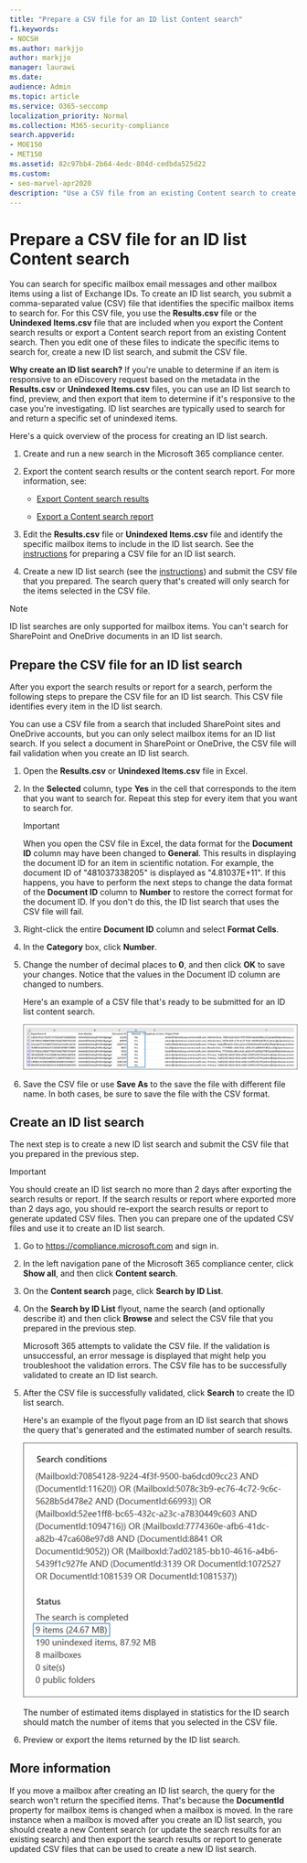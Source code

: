 ```yaml
---
title: "Prepare a CSV file for an ID list Content search"
f1.keywords:
- NOCSH
ms.author: markjjo
author: markjjo
manager: laurawi
ms.date:
audience: Admin
ms.topic: article
ms.service: O365-seccomp
localization_priority: Normal
ms.collection: M365-security-compliance
search.appverid: 
- MOE150
- MET150
ms.assetid: 82c97bb4-2b64-4edc-804d-cedbda525d22
ms.custom:
- seo-marvel-apr2020
description: "Use a CSV file from an existing Content search to create an ID list search that returns specific email items."
---
```


# Prepare a CSV file for an ID list Content search

You can search for specific mailbox email messages and other mailbox items using a list of Exchange IDs. To create an ID list search, you submit a comma-separated value (CSV) file that identifies the specific mailbox items to search for. For this CSV file, you use the **Results.csv** file or the **Unindexed Items.csv** file that are included when you export the Content search results or export a Content search report from an existing Content search. Then you edit one of these files to indicate the specific items to search for, create a new ID list search, and submit the CSV file.

**Why create an ID list search?** If you're unable to determine if an item is responsive to an eDiscovery request based on the metadata in the **Results.csv** or **Unindexed Items.csv** files, you can use an ID list search to find, preview, and then export that item to determine if it's responsive to the case you're investigating. ID list searches are typically used to search for and return a specific set of unindexed items.

Here's a quick overview of the process for creating an ID list search.

1. Create and run a new search in the Microsoft 365 compliance center.

2. Export the content search results or the content search report. For more information, see:

    - [Export Content search results](export-search-results.md)

    - [Export a Content search report](export-a-content-search-report.md)

3. Edit the **Results.csv** file or **Unindexed Items.csv** file and identify the specific mailbox items to include in the ID list search. See the [instructions](#prepare-the-csv-file-for-an-id-list-search) for preparing a CSV file for an ID list search.

4. Create a new ID list search (see the [instructions](#create-an-id-list-search)) and submit the CSV file that you prepared. The search query that's created will only search for the items selected in the CSV file.

> [!NOTE]
> ID list searches are only supported for mailbox items. You can't search for SharePoint and OneDrive documents in an ID list search.

## Prepare the CSV file for an ID list search

After you export the search results or report for a search, perform the following steps to prepare the CSV file for an ID list search. This CSV file identifies every item in the ID list search.

You can use a CSV file from a search that included SharePoint sites and OneDrive accounts, but you can only select mailbox items for an ID list search. If you select a document in SharePoint or OneDrive, the CSV file will fail validation when you create an ID list search.

1. Open the **Results.csv** or **Unindexed Items.csv** file in Excel.

2. In the **Selected** column, type **Yes** in the cell that corresponds to the item that you want to search for. Repeat this step for every item that you want to search for.

    > [!IMPORTANT]
    > When you open the CSV file in Excel, the data format for the **Document ID** column may have been changed to **General**. This results in displaying the document ID for an item in scientific notation. For example, the document ID of "481037338205" is displayed as "4.81037E+11". If this happens, you have to perform the next steps to change the data format of the **Document ID** column to **Number** to restore the correct format for the document ID. If you don't do this, the ID list search that uses the CSV file will fail.

3. Right-click the entire **Document ID** column and select **Format Cells**.

4. In the **Category** box, click **Number**.

5. Change the number of decimal places to **0**, and then click **OK** to save your changes. Notice that the values in the Document ID column are changed to numbers.

    Here's an example of a CSV file that's ready to be submitted for an ID list content search.

    ![Example of a CSV file for a targeted content search.](../media/SearchIDListCSVFile.png)

6. Save the CSV file or use **Save As** to the save the file with different file name. In both cases, be sure to save the file with the CSV format.

## Create an ID list search

The next step is to create a new ID list search and submit the CSV file that you prepared in the previous step.

> [!IMPORTANT]
> You should create an ID list search no more than 2 days after exporting the search results or report. If the search results or report where exported more than 2 days ago, you should re-export the search results or report to generate updated CSV files. Then you can prepare one of the updated CSV files and use it to create an ID list search.

1. Go to <https://compliance.microsoft.com> and sign in.

2. In the left navigation pane of the Microsoft 365 compliance center, click **Show all**, and then click **Content search**.

3. On the **Content search** page, click **Search by ID List**.

4. On the **Search by ID List** flyout, name the search (and optionally describe it) and then click **Browse** and select the CSV file that you prepared in the previous step.

    Microsoft 365 attempts to validate the CSV file. If the validation is unsuccessful, an error message is displayed that might help you troubleshoot the validation errors. The CSV file has to be successfully validated to create an ID list search.

5. After the CSV file is successfully validated, click **Search** to create the ID list search.

    Here's an example of the flyout page from an ID list search that shows the query that's generated and the estimated number of search results.

    ![Search query for ID list search.](../media/SearchIDListFlyout.png)

    The number of estimated items displayed in statistics for the ID search should match the number of items that you selected in the CSV file.

6. Preview or export the items returned by the ID list search.

## More information

If you move a mailbox after creating an ID list search, the query for the search won't return the specified items. That's because the **DocumentId** property for mailbox items is changed when a mailbox is moved. In the rare instance when a mailbox is moved after you create an ID list search, you should create a new Content search (or update the search results for an existing search) and then export the search results or report to generate updated CSV files that can be used to create a new ID list search.
